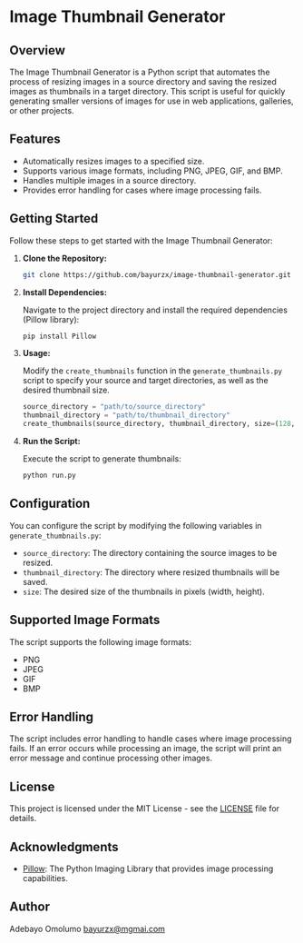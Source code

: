 # Image Thumbnail Generator

## Overview

The Image Thumbnail Generator is a Python script that automates the process of resizing images in a source directory and saving the resized images as thumbnails in a target directory. This script is useful for quickly generating smaller versions of images for use in web applications, galleries, or other projects.

## Features

- Automatically resizes images to a specified size.
- Supports various image formats, including PNG, JPEG, GIF, and BMP.
- Handles multiple images in a source directory.
- Provides error handling for cases where image processing fails.

## Getting Started

Follow these steps to get started with the Image Thumbnail Generator:

1. **Clone the Repository:**

   ```bash
   git clone https://github.com/bayurzx/image-thumbnail-generator.git
   ```

2. **Install Dependencies:**

   Navigate to the project directory and install the required dependencies (Pillow library):

   ```bash
   pip install Pillow
   ```

3. **Usage:**

   Modify the `create_thumbnails` function in the `generate_thumbnails.py` script to specify your source and target directories, as well as the desired thumbnail size.

   ```python
   source_directory = "path/to/source_directory"
   thumbnail_directory = "path/to/thumbnail_directory"
   create_thumbnails(source_directory, thumbnail_directory, size=(128, 128))
   ```

4. **Run the Script:**

   Execute the script to generate thumbnails:

   ```bash
   python run.py
   ```

## Configuration

You can configure the script by modifying the following variables in `generate_thumbnails.py`:

- `source_directory`: The directory containing the source images to be resized.
- `thumbnail_directory`: The directory where resized thumbnails will be saved.
- `size`: The desired size of the thumbnails in pixels (width, height).

## Supported Image Formats

The script supports the following image formats:

- PNG
- JPEG
- GIF
- BMP

## Error Handling

The script includes error handling to handle cases where image processing fails. If an error occurs while processing an image, the script will print an error message and continue processing other images.

## License

This project is licensed under the MIT License - see the [LICENSE](LICENSE) file for details.

## Acknowledgments

- [Pillow](https://pillow.readthedocs.io/en/stable/): The Python Imaging Library that provides image processing capabilities.

## Author

Adebayo Omolumo
bayurzx@mgmai.com
